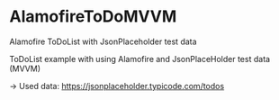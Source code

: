 # AlamofireToDoMVVM
Alamofire ToDoList with JsonPlaceholder test data

ToDoList example with using Alamofire and JsonPlaceHolder test data (MVVM)

-> Used data: https://jsonplaceholder.typicode.com/todos
